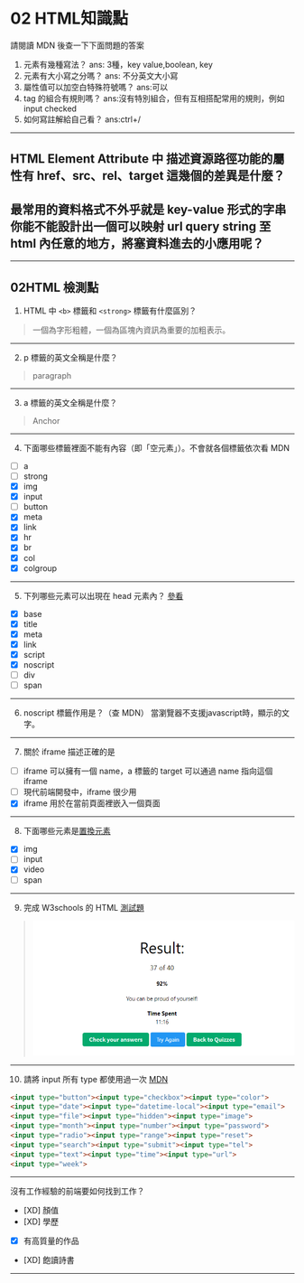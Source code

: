 # 02 HTML知識點

請閱讀 MDN 後查一下下面問題的答案
1. 元素有幾種寫法？
    ans: 3種，key value,boolean, key
2. 元素有大小寫之分嗎？
    ans: 不分英文大小寫
3. 屬性值可以加空白特殊符號嗎？
    ans:可以
4. tag 的組合有規則嗎？
    ans:沒有特別組合，但有互相搭配常用的規則，例如input checked
5. 如何寫註解給自己看？
    ans:ctrl+/

* * *
## HTML Element Attribute 中 描述資源路徑功能的屬性有 href、src、rel、target 這幾個的差異是什麼？

## 最常用的資料格式不外乎就是 key-value 形式的字串 你能不能設計出一個可以映射 url query string 至 html 內任意的地方，將塞資料進去的小應用呢？

---
02HTML 檢測點
---
1. HTML 中 ```<b>``` 標籤和 ```<strong>``` 標籤有什麼區別？
>一個為字形粗體，一個為區塊內資訊為重要的加粗表示。
---
2. p 標籤的英文全稱是什麼？
>paragraph
---
3. a 標籤的英文全稱是什麼？
 >Anchor
---
4. 下面哪些標籤裡面不能有內容（即「空元素」）。不會就各個標籤依次看 MDN

- [ ] a
- [ ] strong
- [x] img
- [x] input
- [ ] button
- [x] meta
- [x] link
- [x] hr
- [x] br
- [x] col
- [x] colgroup

---
5. 下列哪些元素可以出現在 head 元素內？ [參看](https://github.com/joshbuchea/HEAD#elements)

- [x] base
- [x] title
- [x] meta
- [x] link
- [x] script
- [x] noscript
- [ ] div
- [ ] span

---
6. noscript 標籤作用是？（查 MDN）
當瀏覽器不支援javascript時，顯示的文字。
---
7. 關於 iframe 描述正確的是

- [ ] iframe 可以擁有一個 name，a 標籤的 target 可以通過 name 指向這個 iframe
- [ ] 現代前端開發中，iframe 很少用
- [x] iframe 用於在當前頁面裡嵌入一個頁面

---
8. 下面哪些元素是[置換元素](https://developer.mozilla.org/zh-TW/docs/Web/CSS/Replaced_element)

- [x] img
- [ ] input
- [x] video
- [ ] span

---
9. 完成 W3schools 的 HTML [測試題](https://www.w3schools.com/quiztest/quiztest.asp?qtest=HTML)
>![測驗結果](./%E6%93%B7%E5%8F%96.PNG)

---
10. 請將 input 所有 type 都使用過一次 [MDN](https://developer.mozilla.org/zh-TW/docs/Web/HTML/Element/input)
```html
<input type="button"><input type="checkbox"><input type="color">
<input type="date"><input type="datetime-local"><input type="email">
<input type="file"><input type="hidden"><input type="image">
<input type="month"><input type="number"><input type="password">
<input type="radio"><input type="range"><input type="reset">
<input type="search"><input type="submit"><input type="tel">
<input type="text"><input type="time"><input type="url">
<input type="week">
```

---
沒有工作經驗的前端要如何找到工作？

- [XD] 顏值
- [XD] 學歷
- [x] 有高質量的作品
- [XD] 飽讀詩書

---